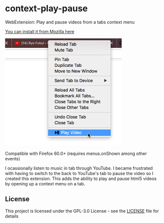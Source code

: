 # context-play-pause

WebExtension: Play and pause videos from a tabs context menu

[You can install it from Mozilla here](https://addons.mozilla.org/en-US/firefox/addon/context-play-pause/)

![Check it out](assets/menu-demo.png)

Compatible with Firefox 60.0+ (requires menus.onShown among other events)

I ocassionally listen to music in tab through YouTube.  I became frustrated with having to switch to the back to YouTube's tab to pause the video so I created this extension.  This adds the ability to play and pause html5 videos by opening up a context menu on a tab.

## License

This project is licensed under the GPL-3.0 License - see the [LICENSE](LICENSE) file for details
